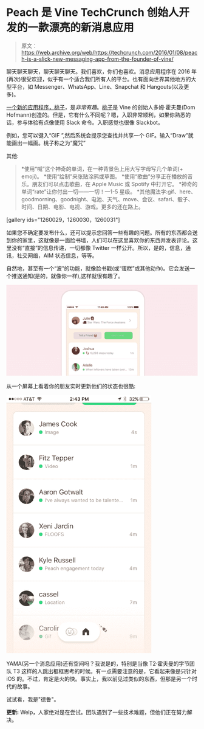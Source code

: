 # Peach 是 Vine TechCrunch 创始人开发的一款漂亮的新消息应用

> 原文：<https://web.archive.org/web/https://techcrunch.com/2016/01/08/peach-is-a-slick-new-messaging-app-from-the-founder-of-vine/>

聊天聊天聊天，聊天聊天聊天。我们喜欢，你们也喜欢。消息应用程序在 2016 年(再次)很受欢迎，似乎有一个适合我们所有人的平台。也有面向世界其他地方的大型平台，如 Messenger、WhatsApp、Line、Snapchat 和 Hangouts(以及更多)。

[一个新的应用程序，桃子](https://web.archive.org/web/20221209004249/https://www.producthunt.com/tech/peach-3)，是*非常有趣*。[桃子](https://web.archive.org/web/20221209004249/http://peach.cool/)是 Vine 的创始人多姆·霍夫曼(Dom Hofmann)创造的。但是，它有什么不同呢？嗯，入职非常顺利，如果你熟悉的话，参与体验有点像使用 Slack 命令。入职感觉也很像 Slackbot。

例如，您可以键入“GIF ”,然后系统会提示您查找并共享一个 GIF。输入“Draw”就能画出一幅画。桃子称之为“魔咒”

其他:

> *使用“喊”这个神奇的单词，在一种背景色上用大写字母写几个单词(+ emoji)。
> *使用“绘制”来张贴涂鸦或草图。
> *使用“歌曲”分享正在播放的音乐。朋友们可以点击歌曲，在 Apple Music 或 Spotify 中打开它。
> *神奇的单词“rate”让你付出一切——一切！—1-5 星级。
> *其他魔法字:gif、here、goodmorning、goodnight、电池、天气、move、会议、safari、骰子、时间、日期、电影、电视、游戏。更多的还在路上。

[gallery ids="1260029，1260030，1260031"]

如果您不确定要发布什么，还可以提示您回答一些有趣的问题。所有的东西都会送到你的家里，这就像是一面脸书墙，人们可以在这里喜欢你的东西并发表评论。这里没有“直接”的信息传递，一切都像 Twitter 一样公开。所以，是的，信息，通讯，社交网络，AIM 状态信息，等等。

自然地，甚至有一个“波”的功能，就像脸书戳(或“蛋糕”或其他动作)。它会发送一个推送通知(是的，就像你一样),这样就很有趣了。

![Screen Shot 2016-01-08 at 1.59.42 PM](img/2ee82e5c5ebbacfba7df0f492be546f5.png)

从一个屏幕上看着你的朋友实时更新他们的状态也很酷:

![IMG_7770](img/46106cbbf19d3b308a86f9a551faeac8.png)

YAMA(另一个消息应用)还有空间吗？我说是的，特别是当像 T2·霍夫曼的字节团队 T3 这样的人跳出框框思考的时候。有一点需要注意的是，它看起来像是只针对 iOS 的。不过，肯定是火的快。事实上，我以前见过类似的东西，但那是另一个时代的故事。

试试看，我是"德鲁"。

**更新:** Welp，人家绝对是在尝试。团队遇到了一些技术难题，但他们正在努力解决。